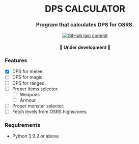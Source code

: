 <h1 align="center">
    DPS CALCULATOR 
</h1>

<h3 align="center">
    Program that calculates DPS for OSRS.
</h3>

<p align="center">
  <a href="https://github.com/GabrielAttano/dps_calculator/commits/master">
    <img alt="GitHub last commit" src="https://img.shields.io/github/last-commit/gabrielattano/dps_calculator">
  </a>
</p>

<h4 align="center">
	🚧  Under development  🚧
</h4>

### Features

- [x] DPS for melee.
- [ ] DPS for magic.
- [ ] DPS for ranged.
- [ ] Proper items selector.
  - [ ] Weapons
  - [ ] Armour
- [ ] Proper monster selector.
- [ ] Fetch levels from OSRS highscores.

### Requirements

- Python 3.9.2 or above

